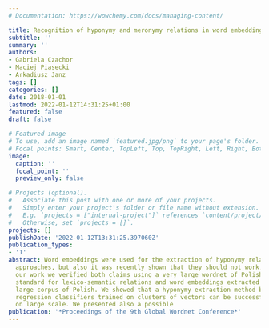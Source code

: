```yaml
---
# Documentation: https://wowchemy.com/docs/managing-content/

title: Recognition of hyponymy and meronymy relations in word embeddings for polish
subtitle: ''
summary: ''
authors:
- Gabriela Czachor
- Maciej Piasecki
- Arkadiusz Janz
tags: []
categories: []
date: 2018-01-01
lastmod: 2022-01-12T14:31:25+01:00
featured: false
draft: false

# Featured image
# To use, add an image named `featured.jpg/png` to your page's folder.
# Focal points: Smart, Center, TopLeft, Top, TopRight, Left, Right, BottomLeft, Bottom, BottomRight.
image:
  caption: ''
  focal_point: ''
  preview_only: false

# Projects (optional).
#   Associate this post with one or more of your projects.
#   Simply enter your project's folder or file name without extension.
#   E.g. `projects = ["internal-project"]` references `content/project/deep-learning/index.md`.
#   Otherwise, set `projects = []`.
projects: []
publishDate: '2022-01-12T13:31:25.397060Z'
publication_types:
- '1'
abstract: Word embeddings were used for the extraction of hyponymy relation in several
  approaches, but also it was recently shown that they should not work, in fact. In
  our work we verified both claims using a very large wordnet of Polish as a gold
  standard for lexico-semantic relations and word embeddings extracted from a very
  large corpus of Polish. We showed that a hyponymy extraction method based on linear
  regression classifiers trained on clusters of vectors can be successfully applied
  on large scale. We presented also a possible
publication: '*Proceedings of the 9th Global Wordnet Conference*'
---
```

